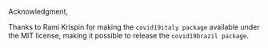 Acknowledgment,

Thanks to Rami Krispin for making the `covid19italy package` available under the MIT license, making it possible to release the `covid19brazil package`.
